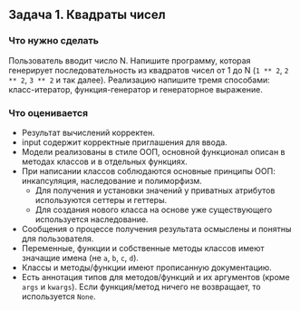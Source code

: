 ## Задача 1. Квадраты чисел
### Что нужно сделать
Пользователь вводит число N. Напишите программу,
которая генерирует последовательность из квадратов чисел от 1 до N (`1 ** 2`, `2 ** 2`, `3 ** 2` и так далее).
Реализацию напишите тремя способами: класс-итератор, функция-генератор и генераторное выражение.

### Что оценивается
- Результат вычислений корректен.
- input содержит корректные приглашения для ввода.
- Модели реализованы в стиле ООП, основной функционал описан в методах классов и в отдельных функциях.
- При написании классов соблюдаются основные принципы ООП: инкапсуляция, наследование и полиморфизм.
  - Для получения и установки значений у приватных атрибутов используются сеттеры и геттеры.
  - Для создания нового класса на основе уже существующего используется наследование.
- Сообщения о процессе получения результата осмыслены и понятны для пользователя.
- Переменные, функции и собственные методы классов имеют значащие имена (не `a`, `b`, `c`, `d`).
- Классы и методы/функции имеют прописанную документацию.
- Есть аннотация типов для методов/функций и их аргументов (кроме `args` и `kwargs`). Если функция/метод ничего не возвращает, то используется `None`.
